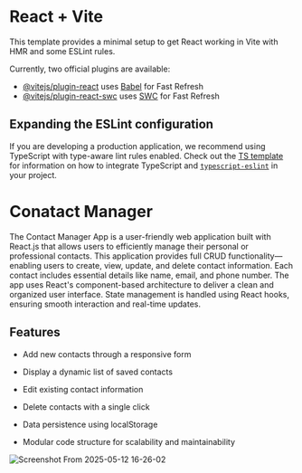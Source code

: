 # React + Vite

This template provides a minimal setup to get React working in Vite with HMR and some ESLint rules.

Currently, two official plugins are available:

- [@vitejs/plugin-react](https://github.com/vitejs/vite-plugin-react/blob/main/packages/plugin-react) uses [Babel](https://babeljs.io/) for Fast Refresh
- [@vitejs/plugin-react-swc](https://github.com/vitejs/vite-plugin-react/blob/main/packages/plugin-react-swc) uses [SWC](https://swc.rs/) for Fast Refresh

## Expanding the ESLint configuration

If you are developing a production application, we recommend using TypeScript with type-aware lint rules enabled. Check out the [TS template](https://github.com/vitejs/vite/tree/main/packages/create-vite/template-react-ts) for information on how to integrate TypeScript and [`typescript-eslint`](https://typescript-eslint.io) in your project.

# Conatact Manager 
The Contact Manager App is a user-friendly web application built with React.js that allows users to efficiently manage their personal or professional contacts. This application provides full CRUD functionality—enabling users to create, view, update, and delete contact information.
Each contact includes essential details like name, email, and phone number. The app uses React's component-based architecture to deliver a clean and organized user interface. State management is handled using React hooks, ensuring smooth interaction and real-time updates.

## Features

- Add new contacts through a responsive form

- Display a dynamic list of saved contacts

- Edit existing contact information

- Delete contacts with a single click

- Data persistence using localStorage
  
- Modular code structure for scalability and maintainability

  
![Screenshot From 2025-05-12 16-26-02](https://github.com/user-attachments/assets/b0fbbf1f-6872-4137-a093-f4881c9bb39c)
